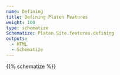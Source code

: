```yaml
---
name: Defining
title: Defining Platen Features
weight: 100
type: schematize
Schematize: Platen.Site.features.defining
outputs:
  - HTML
  - Schematize
---
```


{{% schematize %}}
